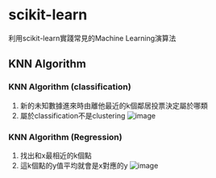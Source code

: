 # scikit-learn
利用scikit-learn實踐常見的Machine Learning演算法

## KNN Algorithm

### KNN Algorithm (classification)
1. 新的未知數據進來時由離他最近的k個鄰居投票決定屬於哪類
2. 屬於classification不是clustering
![image](https://user-images.githubusercontent.com/79447902/114180472-d1327b00-9972-11eb-8bf2-8b148094129c.png)

### KNN Algorithm (Regression)
1. 找出和x最相近的k個點
2. 這k個點的y值平均就會是x對應的y
![image](https://user-images.githubusercontent.com/79447902/114180585-f32bfd80-9972-11eb-8e07-2ab52029455c.png)
